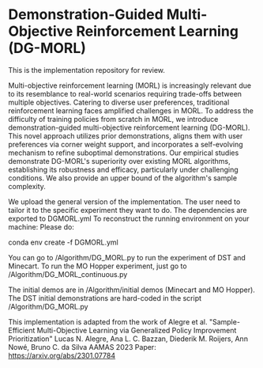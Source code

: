 # Demonstration-Guided Multi-Objective Reinforcement Learning (DG-MORL)
This is the implementation repository for review. 

Multi-objective reinforcement learning (MORL) is increasingly relevant due to its resemblance to real-world scenarios requiring trade-offs between multiple objectives. Catering to diverse user preferences, traditional reinforcement learning faces amplified challenges in MORL. To address the difficulty of training policies from scratch in MORL, we introduce demonstration-guided multi-objective reinforcement learning (DG-MORL). This novel approach utilizes prior demonstrations, aligns them with user preferences via corner weight support, and incorporates a self-evolving mechanism to refine suboptimal demonstrations. Our empirical studies demonstrate DG-MORL's superiority over existing MORL algorithms, establishing its robustness and efficacy, particularly under challenging conditions. We also provide an upper bound of the algorithm's sample complexity.

We upload the general version of the implementation. The user need to tailor it to the specific experiment they want to do. The dependencies are exported to DGMORL.yml
To reconstruct the running environment on your machine:
Please do:

conda env create -f DGMORL.yml

You can go to /Algorithm/DG_MORL.py to run the experiment of DST and Minecart.
To run the MO Hopper experiment, just go to /Algorithm/DG_MORL_continuous.py 

The initial demos are in /Algorithm/initial demos (Minecart and MO Hopper). The DST initial demonstrations are hard-coded in the script /Algorithm/DG_MORL.py 

This implementation is adapted from the work of Alegre et al. "Sample-Efficient Multi-Objective Learning via Generalized Policy Improvement Prioritization"
Lucas N. Alegre, Ana L. C. Bazzan, Diederik M. Roijers, Ann Nowé, Bruno C. da Silva
AAMAS 2023
Paper: https://arxiv.org/abs/2301.07784
